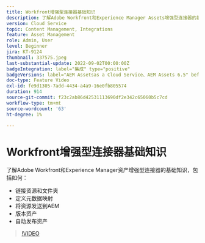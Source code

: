 ```yaml
---
title: Workfront增强型连接器基础知识
description: 了解Adobe Workfront和Experience Manager Assets增强型连接器的基础知识。
version: Cloud Service
topic: Content Management, Integrations
feature: Asset Management
role: Admin, User
level: Beginner
jira: KT-9124
thumbnail: 337575.jpeg
last-substantial-update: 2022-09-02T00:00:00Z
badgeIntegration: label="集成" type="positive"
badgeVersions: label="AEM Assetsas a Cloud Service、AEM Assets 6.5" before-title="false"
doc-type: Feature Video
exl-id: fe9d1305-7add-4434-a4a9-16e0fb805574
duration: 914
source-git-commit: f23c2ab86d42531113690df2e342c65060b5c7cd
workflow-type: tm+mt
source-wordcount: '63'
ht-degree: 1%

---
```


# Workfront增强型连接器基础知识

了解Adobe Workfront和Experience Manager资产增强型连接器的基础知识，包括如何：

+ 链接资源和文件夹
+ 定义元数据映射
+ 将资源发送到AEM
+ 版本资产
+ 自动发布资产

>[!VIDEO](https://video.tv.adobe.com/v/337575?quality=12&learn=on)
